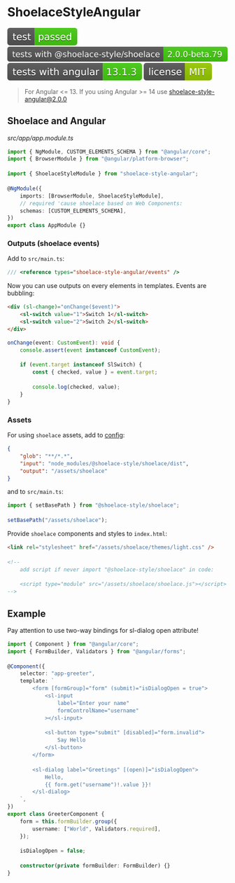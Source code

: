 # ShoelaceStyleAngular

![test: passed](https://raw.githubusercontent.com/PavelDymkov/shoelace-style-angular/version-1/badges/test.svg)
![tests with @shoelace-style/shoelace: 2.0.0-beta.79](https://raw.githubusercontent.com/PavelDymkov/shoelace-style-angular/version-1/badges/shoelace-version.svg)
![tests with angular: 13.1.3](https://raw.githubusercontent.com/PavelDymkov/shoelace-style-angular/version-1/badges/ng-version.svg)
![license: MIT](https://raw.githubusercontent.com/PavelDymkov/shoelace-style-angular/version-1/badges/license.svg)

> For Angular <= 13. If you using Angular >= 14 use shoelace-style-angular@2.0.0

## Shoelace and Angular

_src/app/app.module.ts_

```ts
import { NgModule, CUSTOM_ELEMENTS_SCHEMA } from "@angular/core";
import { BrowserModule } from "@angular/platform-browser";

import { ShoelaceStyleModule } from "shoelace-style-angular";

@NgModule({
    imports: [BrowserModule, ShoelaceStyleModule],
    // required 'cause shoelace based on Web Components:
    schemas: [CUSTOM_ELEMENTS_SCHEMA],
})
export class AppModule {}
```

### Outputs (shoelace events)

Add to `src/main.ts`:

```ts
/// <reference types="shoelace-style-angular/events" />
```

Now you can use outputs on every elements in templates. Events are bubbling:

```html
<div (sl-change)="onChange($event)">
    <sl-switch value="1">Switch 1</sl-switch>
    <sl-switch value="2">Switch 2</sl-switch>
</div>
```

```ts
onChange(event: CustomEvent): void {
    console.assert(event instanceof CustomEvent);

    if (event.target instanceof SlSwitch) {
        const { checked, value } = event.target;

        console.log(checked, value);
    }
}
```

### Assets

For using `shoelace` assets, add to [config](https://angular.io/guide/workspace-config#asset-config):

```json
{
    "glob": "**/*.*",
    "input": "node_modules/@shoelace-style/shoelace/dist",
    "output": "/assets/shoelace"
}
```

and to `src/main.ts`:

```ts
import { setBasePath } from "@shoelace-style/shoelace";

setBasePath("/assets/shoelace");
```

Provide `shoelace` components and styles to `index.html`:

```html
<link rel="stylesheet" href="/assets/shoelace/themes/light.css" />

<!--
    add script if never import "@shoelace-style/shoelace" in code:

    <script type="module" src="/assets/shoelace/shoelace.js"></script>
-->
```

## Example

Pay attention to use two-way bindings for sl-dialog open attribute!

```ts
import { Component } from "@angular/core";
import { FormBuilder, Validators } from "@angular/forms";

@Component({
    selector: "app-greeter",
    template: `
        <form [formGroup]="form" (submit)="isDialogOpen = true">
            <sl-input
                label="Enter your name"
                formControlName="username"
            ></sl-input>

            <sl-button type="submit" [disabled]="form.invalid">
                Say Hello
            </sl-button>
        </form>

        <sl-dialog label="Greetings" [(open)]="isDialogOpen">
            Hello,
            {{ form.get("username")!.value }}!
        </sl-dialog>
    `,
})
export class GreeterComponent {
    form = this.formBuilder.group({
        username: ["World", Validators.required],
    });

    isDialogOpen = false;

    constructor(private formBuilder: FormBuilder) {}
}
```
